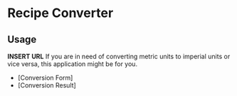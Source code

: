 # Recipe Converter

## Usage
**INSERT URL** If you are in need of converting metric units to imperial units or vice versa, this application might be for you. 
- [Conversion Form]
- [Conversion Result]
